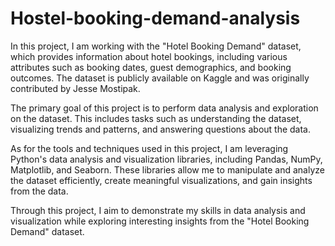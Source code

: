 # Hostel-booking-demand-analysis
In this project, I am working with the "Hotel Booking Demand" dataset, which provides information about hotel bookings, including various attributes such as booking dates, guest demographics, and booking outcomes. The dataset is publicly available on Kaggle and was originally contributed by Jesse Mostipak.

The primary goal of this project is to perform data analysis and exploration on the dataset. This includes tasks such as understanding the dataset, visualizing trends and patterns, and answering questions about the data.

As for the tools and techniques used in this project, I am leveraging Python's data analysis and visualization libraries, including Pandas, NumPy, Matplotlib, and Seaborn. These libraries allow me to manipulate and analyze the dataset efficiently, create meaningful visualizations, and gain insights from the data.

Through this project, I aim to demonstrate my skills in data analysis and visualization while exploring interesting insights from the "Hotel Booking Demand" dataset.
